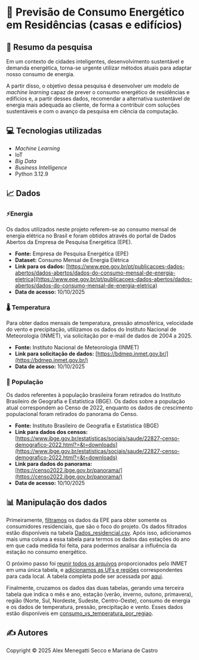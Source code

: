 # 🔎 Previsão de Consumo Energético em Residências (casas e edifícios)

## 📝 Resumo da pesquisa
Em um contexto de cidades inteligentes, desenvolvimento sustentável e demanda energética, torna-se urgente utilizar métodos atuais para adaptar nosso consumo de energia.

A partir disso, o objetivo dessa pesquisa é desenvolver um modelo de _machine learning_ capaz de prever o consumo energético de residências e edifícios e, a partir desses dados, recomendar a alternativa sustentável de energia mais adequada ao cliente, de forma a contribuir com soluções sustentáveis e com o avanço da pesquisa em ciência da computação.

## 💻 Tecnologias utilizadas
- _Machine Learning_
- IoT
- _Big Data_
- _Business Intelligence_
- Python 3.12.9

## 📈 Dados
### ⚡Energia
Os dados utilizados neste projeto referem-se ao consumo mensal de energia elétrica no Brasil e foram obtidos através do portal de Dados Abertos da Empresa de Pesquisa Energética (EPE).

- **Fonte:** Empresa de Pesquisa Energética (EPE)
- **Dataset:** Consumo Mensal de Energia Elétrica
- **Link para os dados:** [https://www.epe.gov.br/pt/publicacoes-dados-abertos/dados-abertos/dados-do-consumo-mensal-de-energia-eletrica](https://www.epe.gov.br/pt/publicacoes-dados-abertos/dados-abertos/dados-do-consumo-mensal-de-energia-eletrica)
- **Data de acesso:** 10/10/2025

### 🌡️ Temperatura
Para obter dados mensais de temperatura, pressão atmosférica, velocidade do vento e precipitação, utilizamos os dados do Instituto Nacional de Meteorologia (INMET), via solicitação por e-mail de dados de 2004 a 2025.

- **Fonte:** Instituto Nacional de Meteorologia (INMET)
- **Link para solicitação de dados:** [https://bdmep.inmet.gov.br/](https://bdmep.inmet.gov.br/)
- **Data de acesso:** 10/10/2025

### 👥 População
Os dados referentes à população brasileira foram retirados do Instituto Brasileiro de Geografia e Estatística (IBGE). Os dados sobre a população atual correspondem ao Censo de 2022, enquanto os dados de crescimento populacional foram retirados do panorama do Censo.

- **Fonte:** Instituto Brasileiro de Geografia e Estatística (IBGE)
- **Link para dados dos censos:** [https://www.ibge.gov.br/estatisticas/sociais/saude/22827-censo-demografico-2022.html?=&t=downloads](https://www.ibge.gov.br/estatisticas/sociais/saude/22827-censo-demografico-2022.html?=&t=downloads)
- **Link para dados do panorama:** [https://censo2022.ibge.gov.br/panorama/](https://censo2022.ibge.gov.br/panorama/)
- **Data de acesso:** 10/10/2025

## 📊 Manipulação dos dados
Primeiramente, [filtramos](dados/manipulação/energia.py) os dados da EPE para obter somente os consumidores residenciais, que são o foco do projeto. Os dados filtrados estão disponíveis na tabela [Dados_residencial.csv](dados/consumo_energia/Dados_residencial.csv). Após isso, adicionamos mais uma coluna a essa tabela para termos os dados das estações do ano em que cada medida foi feita, para podermos analisar a influência da estação no consumo energético.

O próximo passo foi [reunir todos os arquivos](dados/manipulação/unificacao-temp.py) proporcionados pelo INMET em uma única tabela, e [adicionamos as UFs e regiões](dados/manipulação/uf-e-regiao-temp.py) correspondentes para cada local. A tabela completa pode ser acessada por [aqui](dados/temperatura/temperatura_mensal_com_regiao_final.csv).

Finalmente, cruzamos os dados das duas tabelas, gerando uma terceira tabela que indica o mês e ano, estação (verão, inverno, outono, primavera), região (Norte, Sul, Nordeste, Sudeste, Centro-Oeste), consumo de energia e os dados de temperatura, pressão, precipitação e vento. Esses dados estão disponíveis em [consumo_vs_temperatura_por_regiao](dados/consumo_vs_temperatura_por_regiao.csv).

## ✍️ Autores
Copyright © 2025 Alex Menegatti Secco e Mariana de Castro
